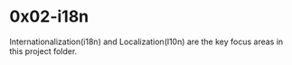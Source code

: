 # 0x02-i18n
Internationalization(i18n) and Localization(l10n) are the key focus areas
in this project folder.
